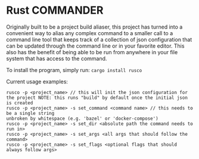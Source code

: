 # Rust COMMANDER

Originally built to be a project build aliaser, this project has turned into a convenient way to
alias any complex command to a smaller call to a command line tool that keeps track of a collection
of json configuration that can be updated through the command line or in your favorite editor. This
also has the benefit of being able to be run from anywhere in your file system that has access to
the command.

To install the program, simply run:
`cargo install rusco`

Current usage examples:

```
rusco -p <project_name> // this will init the json configuration for the project NOTE: this runs "build" by default once the initial json is created
rusco -p <project_name> -s set_command <command name> // this needs to be a single string
unbroken by whitespace (e.g. 'bazel' or 'docker-compose')
rusco -p <project_name> -s set_dir <absolute path the command needs to run in>
rusco -p <project_name> -s set_args <all args that should follow the command>
rusco -p <project_name> -s set_flags <optional flags that should always follow args>
```

